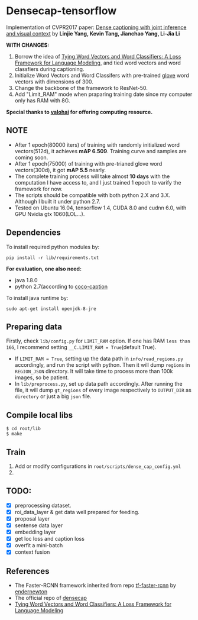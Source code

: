 # Densecap-tensorflow

Implementation of CVPR2017 paper: [Dense captioning with joint inference and visual context](https://arxiv.org/abs/1611.06949) by **Linjie Yang, Kevin Tang, Jianchao Yang, Li-Jia Li**

**WITH CHANGES:**  
1. Borrow the idea of [Tying Word Vectors and Word Classifiers: A Loss Framework for Language Modeling](https://arxiv.org/abs/1611.01462), and tied word vectors and word classfiers during captioning.
2. Initialize Word Vectors and Word Classifers with pre-trained [glove](https://nlp.stanford.edu/projects/glove/) word vectors with dimensions of 300.
3. Change the backbone of the framework to ResNet-50.
4. Add "Limit_RAM" mode when praparing training date since my computer only has RAM with 8G.

**Special thanks to [valohai](https://valohai.com/) for offering computing resource.**

## NOTE
* After 1 epoch(80000 iters) of training with randomly initialized word vectors(512d), it achieves **mAP 6.509**. Training curve and samples are coming soon.
* After 1 epoch(75000) of training with pre-trianed glove word vectors(300d), it got **mAP 5.5** nearly.
* The complete training process will take almost **10 days** with the computation I have access to, and I just trained 1 epoch to varify the framework for now.
* The scripts should be compatible with both python 2.X and 3.X. Although I built it under python 2.7.
* Tested on Ubuntu 16.04, tensorflow 1.4, CUDA 8.0 and cudnn 6.0, with GPU Nvidia gtx 1060(LOL...).

## Dependencies

To install required python modules by:

```commandline
pip install -r lib/requirements.txt
```

**For evaluation, one also need:**  
* java 1.8.0
* python 2.7(according to [coco-caption](https://github.com/tylin/coco-caption)

To install java runtime by:  
```commandline
sudo apt-get install openjdk-8-jre
```

## Preparing data

Firstly, check `lib/config.py` for `LIMIT_RAM` option. If one has RAM `less than 16G`, I recommend setting `__C.LIMIT_RAM = True`(default True).
* If `LIMIT_RAM = True`, setting up the data path in `info/read_regions.py` accordingly, and run the script with python. Then it will dump `regions` in `REGION_JSON` directory. It will take time to process more than 100k images, so be patient.
* In `lib/preprocess.py`, set up data path accordingly. After running the file, it will dump `gt_regions` of every image respectively to `OUTPUT_DIR` as `directory` or just a big `json` file.

## Compile local libs

```shell
$ cd root/lib
$ make
```

## Train

1. Add or modify configurations in `root/scripts/dense_cap_config.yml`
2. 


## TODO:

- [x] preprocessing dataset.
- [x] roi_data_layer & get data well prepared for feeding.
- [x] proposal layer
- [x] sentense data layer
- [x] embedding layer
- [x] get loc loss and caption loss
- [x] overfit a mini-batch
- [x] context fusion

## References

* The Faster-RCNN framework inherited from repo [tf-faster-rcnn](https://github.com/endernewton/tf-faster-rcnn) by [endernewton](https://github.com/endernewton)
* The official repo of [densecap](https://github.com/linjieyangsc/densecap)
* [Tying Word Vectors and Word Classifiers: A Loss Framework for Language Modeling](https://arxiv.org/abs/1611.01462)
